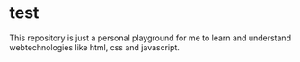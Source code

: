 # test

This repository is just a personal playground for me to learn and understand webtechnologies like html, css and javascript.
